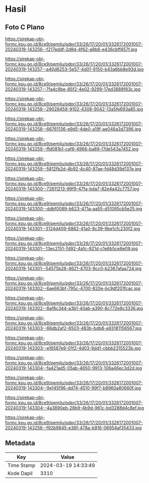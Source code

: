 # Hasil

## Foto C Plano

https://sirekap-obj-formc.kpu.go.id/8ce9/pemilu/pdpr/33/26/17/20/01/3326172001007-20240319-143256--f217eddf-2d8d-4f62-a9b6-e436cbff457f.jpg

https://sirekap-obj-formc.kpu.go.id/8ce9/pemilu/pdpr/33/26/17/20/01/3326172001007-20240319-143257--a40d6253-5e57-4d01-9150-b43a6bb8e93d.jpg

https://sirekap-obj-formc.kpu.go.id/8ce9/pemilu/pdpr/33/26/17/20/01/3326172001007-20240319-143257--7fa4c9be-85f2-4e02-9299-17ed3888f83c.jpg

https://sirekap-obj-formc.kpu.go.id/8ce9/pemilu/pdpr/33/26/17/20/01/3326172001007-20240319-143258--29028458-9102-4308-9042-13a5fe693a85.jpg

https://sirekap-obj-formc.kpu.go.id/8ce9/pemilu/pdpr/33/26/17/20/01/3326172001007-20240319-143258--66761136-e9d5-4de0-a19f-ae046a3d7396.jpg

https://sirekap-obj-formc.kpu.go.id/8ce9/pemilu/pdpr/33/26/17/20/01/3326172001007-20240319-143259--ffd081b1-caf6-4966-ba89-f7de543a7452.jpg

https://sirekap-obj-formc.kpu.go.id/8ce9/pemilu/pdpr/33/26/17/20/01/3326172001007-20240319-143259--5812fb2d-4b92-4c40-87ae-fd48d39d137e.jpg

https://sirekap-obj-formc.kpu.go.id/8ce9/pemilu/pdpr/33/26/17/20/01/3326172001007-20240319-143300--72611213-99f9-47fa-bda7-82e4a42c7757.jpg

https://sirekap-obj-formc.kpu.go.id/8ce9/pemilu/pdpr/33/26/17/20/01/3326172001007-20240319-143300--ddbf0089-b623-471a-aa55-d51095cb5e25.jpg

https://sirekap-obj-formc.kpu.go.id/8ce9/pemilu/pdpr/33/26/17/20/01/3326172001007-20240319-143301--3124d409-6862-41a0-8c39-9be1cfc230f2.jpg

https://sirekap-obj-formc.kpu.go.id/8ce9/pemilu/pdpr/33/26/17/20/01/3326172001007-20240319-143301--13ec2151-7d92-4a1c-921d-c1e6b5ce8e09.jpg

https://sirekap-obj-formc.kpu.go.id/8ce9/pemilu/pdpr/33/26/17/20/01/3326172001007-20240319-143301--54575b26-4621-4703-9cc0-b2367afaa724.jpg

https://sirekap-obj-formc.kpu.go.id/8ce9/pemilu/pdpr/33/26/17/20/01/3326172001007-20240319-143302--6ae663bf-795c-4700-820e-bc9df201fcac.jpg

https://sirekap-obj-formc.kpu.go.id/8ce9/pemilu/pdpr/33/26/17/20/01/3326172001007-20240319-143302--8af8c344-a3b1-40ab-a390-8c772e8c3336.jpg

https://sirekap-obj-formc.kpu.go.id/8ce9/pemilu/pdpr/33/26/17/20/01/3326172001007-20240319-143303--66db2af2-6503-483b-bdb8-a93181156567.jpg

https://sirekap-obj-formc.kpu.go.id/8ce9/pemilu/pdpr/33/26/17/20/01/3326172001007-20240319-143303--e16587e9-01f2-4d03-9dd1-cbbb2315523b.jpg

https://sirekap-obj-formc.kpu.go.id/8ce9/pemilu/pdpr/33/26/17/20/01/3326172001007-20240319-143304--fa421ad5-05ab-4650-9913-106a46ec3d2d.jpg

https://sirekap-obj-formc.kpu.go.id/8ce9/pemilu/pdpr/33/26/17/20/01/3326172001007-20240319-143304--9e145f96-dd74-4510-99f7-b8960a80660f.jpg

https://sirekap-obj-formc.kpu.go.id/8ce9/pemilu/pdpr/33/26/17/20/01/3326172001007-20240319-143304--4a3890eb-28b9-4b9d-961c-bd3288d4c8ef.jpg

https://sirekap-obj-formc.kpu.go.id/8ce9/pemilu/pdpr/33/26/17/20/01/3326172001007-20240319-143256--f92b9845-e36f-478a-b916-06954af35433.jpg


## Metadata

| Key        | Value               |
| ---------- | ------------------- |
| Time Stamp | 2024-03-19 14:33:49 |
| Kode Dapil | 3310                |



